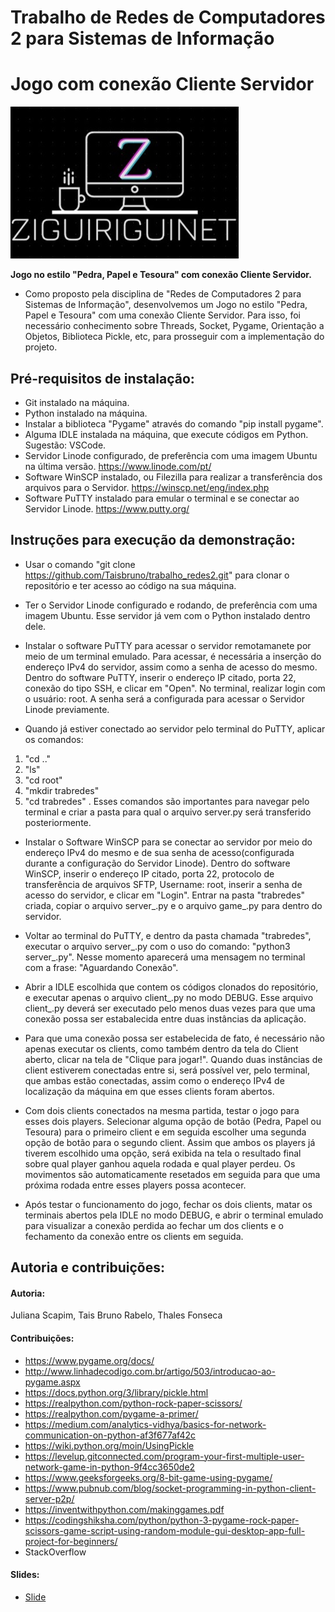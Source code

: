 # Trabalho de Redes de Computadores 2 para Sistemas de Informação
# Jogo com conexão Cliente Servidor

![Imagem](logo.jpg)

**Jogo no estilo "Pedra, Papel e Tesoura" com conexão Cliente Servidor.**

- Como proposto pela disciplina de "Redes de Computadores 2 para Sistemas de Informação", desenvolvemos um Jogo no estilo
"Pedra, Papel e Tesoura" com uma conexão Cliente Servidor. Para isso, foi necessário conhecimento sobre Threads, Socket,
Pygame, Orientação a Objetos, Biblioteca Pickle, etc, para prosseguir com a implementação do projeto.

## Pré-requisitos de instalação:
- Git instalado na máquina.
- Python instalado na máquina.
- Instalar a biblioteca "Pygame" através do comando "pip install pygame".
- Alguma IDLE instalada na máquina, que execute códigos em Python. Sugestão: VSCode.
- Servidor Linode configurado, de preferência com uma imagem Ubuntu na última versão. https://www.linode.com/pt/
- Software WinSCP instalado, ou Filezilla para realizar a transferência dos arquivos para o Servidor. https://winscp.net/eng/index.php
- Software PuTTY instalado para emular o terminal e se conectar ao Servidor Linode. https://www.putty.org/

## Instruções para execução da demonstração:

- Usar o comando "git clone https://github.com/Taisbruno/trabalho_redes2.git" para clonar o repositório e ter acesso ao código na sua máquina.

- Ter o Servidor Linode configurado e rodando, de preferência com uma imagem Ubuntu. Esse servidor já vem com o Python instalado dentro dele.

- Instalar o software PuTTY para acessar o servidor remotamanete por meio de um terminal emulado. Para acessar, é necessária a inserção do endereço IPv4 do servidor, assim como a senha de acesso do mesmo. Dentro do software PuTTY, inserir o endereço IP citado, porta 22, conexão do tipo SSH, e clicar em "Open". No terminal, realizar login com o usuário: root. A senha será a configurada para acessar o Servidor Linode previamente. 
 - Quando já estiver conectado ao servidor pelo terminal do PuTTY, aplicar os comandos:
 1. "cd .."
 2. "ls"
 3. "cd root"
 4. "mkdir trabredes"
 5. "cd trabredes"
. Esses comandos são importantes para navegar pelo terminal e criar a pasta para qual o arquivo server.py será transferido posteriormente.

- Instalar o Software WinSCP para se conectar ao servidor por meio do endereço IPv4 do mesmo e de sua senha de acesso(configurada durante a configuração do Servidor Linode). Dentro do software WinSCP, inserir o endereço IP citado, porta 22, protocolo de transferência de arquivos SFTP, Username: root, inserir a senha de acesso do servidor, e clicar em "Login". Entrar na pasta "trabredes" criada, copiar o arquivo server_.py e o arquivo game_.py para dentro do servidor.

- Voltar ao terminal do PuTTY, e dentro da pasta chamada "trabredes", executar o arquivo server_.py com o uso do comando: "python3 server_.py". Nesse momento aparecerá uma mensagem no terminal com a frase: "Aguardando Conexão".

- Abrir a IDLE escolhida que contem os códigos clonados do repositório, e executar apenas o arquivo client_.py no modo DEBUG. Esse arquivo client_.py deverá ser executado pelo menos duas vezes para que uma conexão possa ser estabalecida entre duas instâncias da aplicação.

- Para que uma conexão possa ser estabelecida de fato, é necessário não apenas executar os clients, como também dentro da tela do Client aberto, clicar na tela de "Clique para jogar!". Quando duas instâncias de client estiverem conectadas entre si, será possível ver, pelo terminal, que ambas estão conectadas, assim como o endereço IPv4 de localização da máquina em que esses clients foram abertos.

- Com dois clients conectados na mesma partida, testar o jogo para esses dois players. Selecionar alguma opção de botão (Pedra, Papel ou Tesoura) para o primeiro client e em seguida escolher uma segunda opção de botão para o segundo client. Assim que ambos os players já tiverem escolhido uma opção, será exibida na tela o resultado final sobre qual player ganhou aquela rodada e qual player perdeu. Os movimentos são automaticamente resetados em seguida para que uma próxima rodada entre esses players possa acontecer. 

- Após testar o funcionamento do jogo, fechar os dois clients, matar os terminais abertos pela IDLE no modo DEBUG, e abrir o terminal emulado para visualizar a conexão perdida ao fechar um dos clients e o fechamento da conexão entre os clients em seguida.

## Autoria e contribuições:

#### Autoria: 
Juliana Scapim,
Tais Bruno Rabelo,
Thales Fonseca

#### Contribuições: 
- https://www.pygame.org/docs/
- http://www.linhadecodigo.com.br/artigo/503/introducao-ao-pygame.aspx
- https://docs.python.org/3/library/pickle.html
- https://realpython.com/python-rock-paper-scissors/
- https://realpython.com/pygame-a-primer/
- https://medium.com/analytics-vidhya/basics-for-network-communication-on-python-af3f677af42c
- https://wiki.python.org/moin/UsingPickle
- https://levelup.gitconnected.com/program-your-first-multiple-user-network-game-in-python-9f4cc3650de2
- https://www.geeksforgeeks.org/8-bit-game-using-pygame/
- https://www.pubnub.com/blog/socket-programming-in-python-client-server-p2p/
- https://inventwithpython.com/makinggames.pdf
- https://codingshiksha.com/python/python-3-pygame-rock-paper-scissors-game-script-using-random-module-gui-desktop-app-full-project-for-beginners/
- StackOverflow

#### Slides:
- [Slide](https://docs.google.com/presentation/d/1ledoMvHJP1VEG5ob6n5uI0QZWT0OJiZBL7NjWiVAGyI/edit#slide=id.g110ad1f8954_0_6)
